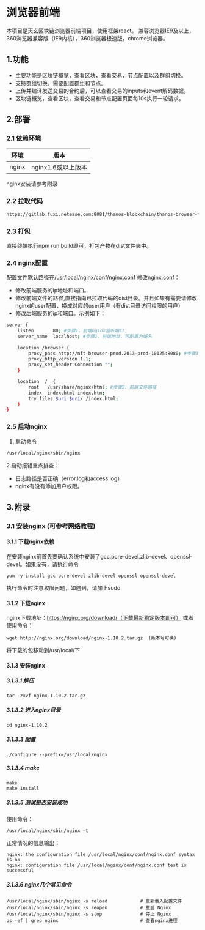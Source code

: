# 浏览器前端

本项目是天玄区块链浏览器前端项目，使用框架react。
兼容浏览器IE9及以上，360浏览器兼容版（IE9内核），360浏览器极速版，chrome浏览器。

## 1.功能

* 主要功能是区块链概览，查看区块，查看交易，节点配置以及群组切换。
* 支持群组切换，需要配置群组和节点。
* 上传并编译发送交易的合约后，可以查看交易的inputs和event解码数据。
* 区块链概览，查看区块，查看交易和节点配置页面每10s执行一轮请求。

## 2.部署

### 2.1 依赖环境

| 环境 | 版本|
| --- | --- |
| nginx |nginx1.6或以上版本  |

nginx安装请参考附录

### 2.2 拉取代码

```sh
https://gitlab.fuxi.netease.com:8081/thanos-blockchain/thanos-browser-frontend.git
```

### 2.3 打包

直接终端执行npm run build即可，打包产物在dist文件夹中。

### 2.4 nginx配置

配置文件默认路径在/usr/local/nginx/conf/nginx.conf
修改nginx.conf：

* 修改前端服务的ip地址和端口。
* 修改前端文件的路径,直接指向已拉取代码的dist目录。并且如果有需要请修改nginx的user配置，换成对应的user用户（有dist目录访问权限的用户）
* 修改后端服务的ip和端口。示例如下：

```sh
server {
    listen       80; #步骤1、前端nginx监听端口
    server_name  localhost; #步骤1、前端地址，可配置为域名
    
    location /browser {
        proxy_pass http://nft-browser-prod.2013-prod-10125:8080; #步骤3、后端地址及端口
        proxy_http_version 1.1;
        proxy_set_header Connection "";
    }

    location  /  {
        root   /usr/share/nginx/html; #步骤2、前端文件路径
        index  index.html index.htm;
        try_files $uri $uri/ /index.html;    
    }
}
```
### 2.5 启动nginx

1. 启动命令

```sh
/usr/local/nginx/sbin/nginx
```

2.启动报错重点排查：

* 日志路径是否正确（error.log和access.log）
* nginx有没有添加用户权限。

## 3.附录

### 3.1 安装nginx (可参考[网络教程](https://https://www.runoob.com/linux/nginx-install-setup.html))

#### 3.1.1 下载nginx依赖

在安装nginx前首先要确认系统中安装了gcc.pcre-devel.zlib-devel、openssl-devel。如果没有，请执行命令

```
yum -y install gcc pcre-devel zlib-devel openssl openssl-devel
```

执行命令时注意权限问题，如遇到，请加上sudo

#### 3.1.2  下载nginx

nginx下载地址：https://nginx.org/download/（下载最新稳定版本即可） 或者使用命令：

```
wget http://nginx.org/download/nginx-1.10.2.tar.gz  (版本号可换)
```

将下载的包移动到/usr/local/下

#### 3.1.3 安装nginx

##### 3.1.3.1 解压

```
tar -zxvf nginx-1.10.2.tar.gz
```

##### 3.1.3.2 进入nginx目录

```
cd nginx-1.10.2
```

##### 3.1.3.3 配置

```
./configure --prefix=/usr/local/nginx
```

##### 3.1.3.4 make

```
make
make install
```

##### 3.1.3.5 测试是否安装成功

使用命令：

```
/usr/local/nginx/sbin/nginx –t
```

正常情况的信息输出：

```
nginx: the configuration file /usr/local/nginx/conf/nginx.conf syntax is ok
nginx: configuration file /usr/local/nginx/conf/nginx.conf test is successful
```

##### 3.1.3.6 nginx几个常见命令

```
/usr/local/nginx/sbin/nginx -s reload            # 重新载入配置文件
/usr/local/nginx/sbin/nginx -s reopen            # 重启 Nginx
/usr/local/nginx/sbin/nginx -s stop              # 停止 Nginx
ps -ef | grep nginx                              # 查看nginx进程